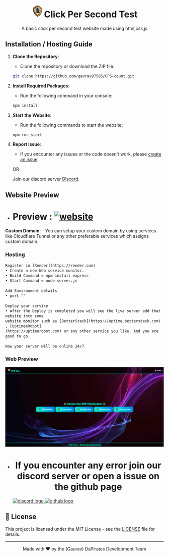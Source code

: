 <h1 align="center"><img src="src/Public/Assets/logo.png" alt="DaPirates Logo" width="40">Click Per Second Test</h1>

<p align="center">A basic click per second test website made using html,css,js</p>

## Installation / Hosting Guide

1. **Clone the Repository**:
    - Clone the repository or download the ZIP file:
    ```sh
    git clone https://github.com/gaurav87565/CPS-count.git
    ```

2. **Install Required Packages**:
    - Run the following command in your console:
    ```sh
    npm install
    ```

3. **Start the Website**:
    - Run the following commands to start the website:
    ```sh
    npm run start
    ```

4. **Report Issue**:
    - If you encounter any issues or the code doesn’t work, please [create an issue](https://github.com/gaurav87565/CPS-count/issues).
    
    OR

    Join our discord server [Discord](https://discord.gg/kAYpdenZ8b).

## Website Preview

- <h1>Preview : <a href="https://cps-mdhv.onrender.com" target="_blank">
    <img src="https://img.shields.io/static/v1?message=Website&label=&color=ffffff&labelColor=000000&style=for-the-badge" height="25" alt="website"  />
  </a></h1>

**Custom Domain**:
    - You can setup your custom domain by using services like Cloudflare Tunnel or any other preferable services which assigns custom domain.

### Hosting 
    Register in [Render](https://render.com) 
    • Create a new Web service monitor.
    • Build Command = npm install express
    • Start Command = node server.js

    Add Environment details 
    • port ""

    Deploy your service
    • After the Deploy is completed you will see the live server add that website into some 
    website monitor such as [BetterStack](https://uptime.betterstack.com) , [UptimeeRobot]
    (https://uptimerobot.com) or any other service you like. And you are good to go

    Now your server will be online 24/7 

### Web Preview

![Website Preview](/Images/image1.png)

- <h1 align="center">If you encounter any error join our discord server or open a issue on the github page</h1>
      
    <div align="left">
  <a href="https://discord.gg/kAYpdenZ8b" target="_blank">
    <img src="https://img.shields.io/static/v1?message=Discord&logo=discord&label=&color=7289DA&logoColor=white&labelColor=&style=for-the-badge" height="35" alt="discord logo"  />
  </a>
  <a href="https://github.com/gaurav87565/CPS-count/issues" target="_blank">
    <img src="https://img.shields.io/static/v1?message=Github&logo=github&label=&color=000000&logoColor=white&labelColor=&style=for-the-badge" height="35" alt="github logo"  />
  </a>
  
</div>

## 📝 License

This project is licensed under the MIT License - see the [LICENSE](LICENSE) file for details.

---

<div align="center">
  Made with ❤️ by the (Gaurav) DaPirates Development Team
</div>
